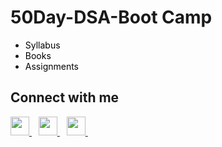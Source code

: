 
# 50Day-DSA-Boot Camp
- <a href="https://github.com/Rick-mad-lab/50Day-DSA/blob/master/Syllabus" style="background-color:#FFFFFF;color:#000000;text-decoration:none">Syllabus</a>
- <a href="" style="background-color:#FFFFFF;color:#000000;text-decoration:none">Books</a>
- <a href="https://github.com/Rick-mad-lab/50Day-DSA/blob/master/assignments.txt" style="background-color:#FFFFFF;color:#000000;text-decoration:none">Assignments</a>


## Connect with me
  <a href="https://twitter.com/SharanyaMitra2">
    <img width="30px" src="https://www.vectorlogo.zone/logos/twitter/twitter-official.svg" />
  </a>&ensp;
  <a href="https://www.linkedin.com/in/sharanya-mitra-988512224/">
    <img width="30px" src="https://www.vectorlogo.zone/logos/linkedin/linkedin-icon.svg" />
  </a>&ensp;

  <a href="https://www.instagram.com/sharanya__mitra/">
    <img width="30px" src="https://www.vectorlogo.zone/logos/instagram/instagram-icon.svg" />
  </a>&ensp;

